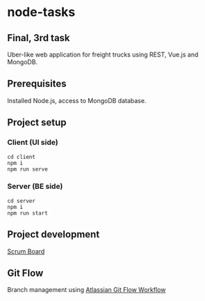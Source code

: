 # node-tasks

## Final, 3rd task

Uber-like web application for freight trucks using REST, Vue.js and MongoDB.

## Prerequisites

Installed Node.js, access to MongoDB database.

## Project setup

### Client (UI side)

```
cd client
npm i
npm run serve
```

### Server (BE side)

```
cd server
npm i
npm run start
```

## Project development

[Scrum Board](https://trello.com/b/5WFzOL8H/uber)

## Git Flow

Branch management using [Atlassian Git Flow Workflow](https://www.atlassian.com/git/tutorials/comparing-workflows/gitflow-workflow)
